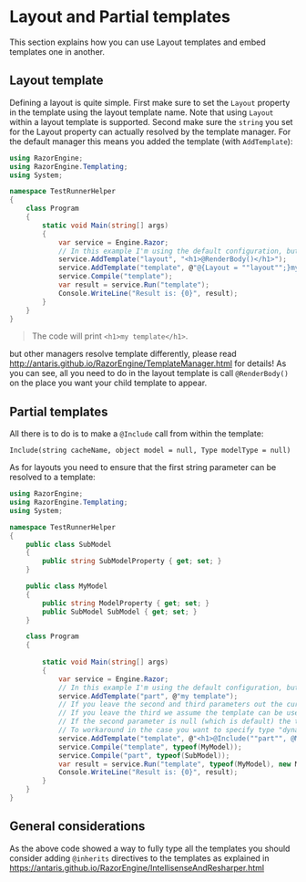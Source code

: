 # Layout and Partial templates

This section explains how you can use Layout templates and embed templates one in another.

## Layout template

Defining a layout is quite simple.
First make sure to set the `Layout` property in the template using the layout template name.
Note that using `Layout` within a layout template is supported.
Second make sure the `string` you set for the Layout property can actually resolved by the template manager.
For the default manager this means you added the template (with `AddTemplate`):

```csharp
using RazorEngine;
using RazorEngine.Templating;
using System;

namespace TestRunnerHelper
{
    class Program
    {
        static void Main(string[] args)
        {
            var service = Engine.Razor;
            // In this example I'm using the default configuration, but you should choose a different template manager: http://antaris.github.io/RazorEngine/TemplateManager.html
            service.AddTemplate("layout", "<h1>@RenderBody()</h1>");
            service.AddTemplate("template", @"@{Layout = ""layout"";}my template");
            service.Compile("template");
            var result = service.Run("template");
            Console.WriteLine("Result is: {0}", result);
        }
    }
}
```

> The code will print `<h1>my template</h1>`. 

but other managers resolve template differently, please read http://antaris.github.io/RazorEngine/TemplateManager.html for details!
As you can see, all you need to do in the layout template is call `@RenderBody()` on the place you want your child template to appear.

## Partial templates

All there is to do is to make a `@Include` call from within the template:

`Include(string cacheName, object model = null, Type modelType = null)`

As for layouts you need to ensure that the first string parameter can be resolved to a template:

```csharp
using RazorEngine;
using RazorEngine.Templating;
using System;

namespace TestRunnerHelper
{
    public class SubModel
    {
        public string SubModelProperty { get; set; }
    }

    public class MyModel
    {
        public string ModelProperty { get; set; }
        public SubModel SubModel { get; set; }
    }

    class Program
    {
        
        static void Main(string[] args)
        {
            var service = Engine.Razor;
            // In this example I'm using the default configuration, but you should choose a different template manager: http://antaris.github.io/RazorEngine/TemplateManager.html
            service.AddTemplate("part", @"my template");
            // If you leave the second and third parameters out the current model will be used.
            // If you leave the third we assume the template can be used for multiple types and use "dynamic".
            // If the second parameter is null (which is default) the third parameter is ignored.
            // To workaround in the case you want to specify type "dynamic" without specifying a model use Include("p", new object(), null)
            service.AddTemplate("template", @"<h1>@Include(""part"", @Model.SubModel, typeof(TestRunnerHelper.SubModel))</h1>");
            service.Compile("template", typeof(MyModel));
            service.Compile("part", typeof(SubModel));
            var result = service.Run("template", typeof(MyModel), new MyModel { ModelProperty = "model", SubModel = new SubModel { SubModelProperty = "submodel"} });
            Console.WriteLine("Result is: {0}", result);
        }
    }
}
```

## General considerations

As the above code showed a way to fully type all the templates you should consider adding `@inherits`
directives to the templates as explained in https://antaris.github.io/RazorEngine/IntellisenseAndResharper.html
